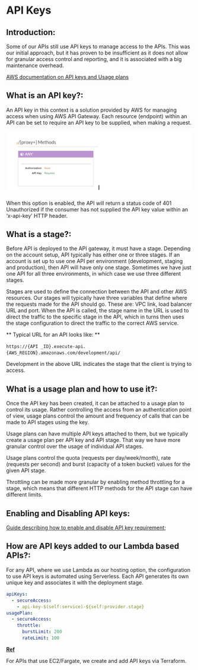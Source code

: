 # API Keys

## Introduction:
Some of our APIs still use API keys to manage access to the APIs. This was our initial approach, but it has proven to be insufficient as it does not allow for granular access control and reporting, and it is associated with a big maintenance overhead.

[AWS documentation on API keys and Usage plans](https://docs.aws.amazon.com/apigateway/latest/developerguide/api-gateway-api-usage-plans.html)
## What is an API key?:

An API key in this context is a solution provided by AWS for managing access when using AWS API Gateway. Each resource (endpoint) within an API can be set to require an API key to be supplied, when making a request.


![Proxy methods](../../doc-images/proxy_methods.png)

When this option is enabled, the API will return a status code of 401 Unauthorized if the consumer has not supplied the API key value within an ‘x-api-key’ HTTP header.
## What is a stage?:

Before API is deployed to the API gateway, it must have a stage. Depending on the account setup, API typically has either one or three stages. If an account is set up to use one API per environment (development, staging and production), then API will have only one stage. Sometimes we have just one API for all three environments, in which case we use three different stages.

Stages are used to define the connection between the API and other AWS resources. Our stages will typically have three variables that define where the requests made for the API should go. These are: VPC link, load balancer URL and port. When the API is called, the stage name in the URL is used to direct the traffic to the specific stage in the API, which in turns then uses the stage configuration to direct the traffic to the correct AWS service.

** Typical URL for an API looks like: **

```https://{API _ID}.execute-api.{AWS_REGION}.amazonaws.com/development/api/```

Development in the above URL indicates the stage that the client is trying to access.
## What is a usage plan and how to use it?:

Once the API key has been created, it can be attached to a usage plan to control its usage. Rather controlling the access from an authentication point of view, usage plans control the amount and frequency of calls that can be made to API stages using the key.

Usage plans can have multiple API keys attached to them, but we typically create a usage plan per API key and API stage. That way we have more granular control over the usage of individual API stages.

Usage plans control the quota (requests per day/week/month), rate (requests per second) and burst (capacity of a token bucket) values for the given API stage.

Throttling can be made more granular by enabling method throttling for a stage, which means that different HTTP methods for the API stage can have different limits.

## Enabling and Disabling API keys:

[Guide describing how to enable and disable API key requirement](https://docs.google.com/document/d/1RVJ8f4T6-2m0QqJ9xO-f15FSP7AT4xv0ts8CZGvGR6Y/edit?usp=sharing);
## How are API keys added to our Lambda based APIs?:

For any API, where we use Lambda as our hosting option, the configuration to use API keys is automated using Serverless. Each API generates its own unique key and associates it with the deployment stage.

```yaml
apiKeys:
  - secureAccess:
    - api-key-$(self:service)-${self:provider.stage}
usagePlan:
  - secureAccess:
    throttle:
      burstLimit: 200
      rateLimit: 100
```

[**Ref**](https://github.com/LBHackney-IT/lbh-example-api/blob/59df843bf70d1ec20bbf7420f2e80c881e789dfc/example-api/serverless.yml#L8)

For APIs that use EC2/Fargate, we create and add API keys via Terraform.
